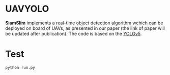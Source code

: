# UAVYOLO

**SiamSlim** implements a real-time object detection algorithm wchich can be deployed on board of UAVs, as presented in our paper (the link of paper will be updated after publication). The code is based on the [YOLOv5](https://github.com/ultralytics/yolov5).


# Test

```bash
python run.py
```




